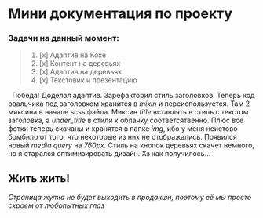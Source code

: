 # Мини документация по проекту
### Задачи на данный момент:

> 1. [x] Адаптив на Кохе
> 2. [x] Контент на деревьях
> 3. [x] Адаптив на деревьях
> 4. [x] Текстовик и презентацию

&nbsp; Победа! Доделал адаптив. Зарефакторил стиль заголовков. Теперь код овальчика под заголовком хранится в *mixin* и переиспользуется. Там 2 миксина в начале scss файла. Миксин *title* вставлять в стиль с текстом заголовка, а *under_title* в стили к облачку соответсятвенно.
Плюс все фотки теперь скачаны и хранятся в папке *img*, ибо у меня неистово бомбило от того, что некоторые из них не отображались.
Появился новый *media query* на *760px*. Стиль на кнопок деревьях скачет немного, но я старался оптимизировать дизайн. Хз как получилось... 

## Жить жить!

*Страница жулиа не будет выходить в продакшн, поэтому еë мы просто скроем от любопытных глаз*
